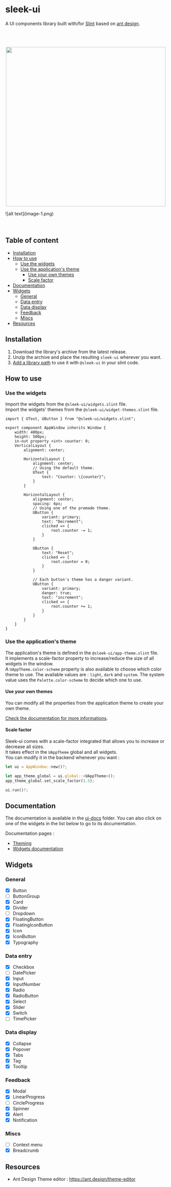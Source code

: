 # sleek-ui <!-- omit in toc -->
A UI components library built with/for [Slint](https://github.com/slint-ui/slint) based on [ant design](https://ant.design).  
<br />
<br />
<br />

<p align="center">
	<img src="images/widgets_gallery.png" width="500px" />
</p>
![alt text](image-1.png)
<br />
<br />
<br />

## Table of content <!-- omit in toc -->
- [Installation](#installation)
- [How to use](#how-to-use)
	- [Use the widgets](#use-the-widgets)
	- [Use the application's theme](#use-the-applications-theme)
		- [Use your own themes](#use-your-own-themes)
		- [Scale factor](#scale-factor)
- [Documentation](#documentation)
- [Widgets](#widgets)
	- [General](#general)
	- [Data entry](#data-entry)
	- [Data display](#data-display)
	- [Feedback](#feedback)
	- [Miscs](#miscs)
- [Resources](#resources)

## Installation
1. Download the library's archive from the latest release.
2. Unzip the archive and place the resulting `sleek-ui` wherever you want.
3. [Add a library path](https://docs.slint.dev/latest/docs/slint/guide/language/coding/file/#component-libraries) to use it with `@sleek-ui` in your slint code.

## How to use
### Use the widgets
Import the widgets from the `@sleek-ui/widgets.slint` file.  
Import the widgets' themes from the `@sleek-ui/widget-themes.slint` file.  

```slint
import { UText, UButton } from "@sleek-ui/widgets.slint";

export component AppWindow inherits Window {
	width: 400px;
	height: 500px;
	in-out property <int> counter: 0;
	VerticalLayout {
		alignment: center;

		HorizontalLayout {
			alignment: center;
			// Using the default theme.
			UText {
				text: "Counter: \{counter}";
			}
		}

		HorizontalLayout {
			alignment: center;
			spacing: 4px;
			// Using one of the premade theme.
			UButton {
				variant: primary;
				text: "Decrement";
				clicked => {
					root.counter -= 1;
				}
			}

			UButton {
				text: "Reset";
				clicked => {
					root.counter = 0;
				}
			}

			// Each button's theme has a danger variant.
			UButton {
				variant: primary;
				danger: true;
				text: "increment";
				clicked => {
					root.counter += 1;
				}
			}
		}
	}
}
```

### Use the application's theme
The application's theme is defined in the `@sleek-ui/app-theme.slint` file.  
It implements a scale-factor property to increase/reduce the size of all widgets in the window.  
A `UAppTheme.color-scheme` property is also available to choose which color theme to use. The available values are : `light`, `dark` and `system`. The system value uses the `Palette.color-scheme` to decide which one to use.


#### Use your own themes
You can modify all the properties from the application theme to create your own theme.

[Check the documentation for more informations](./docs-sleek-ui/theming.md).

#### Scale factor
Sleek-ui comes with a scale-factor integrated that allows you to increase or decrease all sizes.  
It takes effect in the `UAppTheme` global and all widgets.  
You can modify it in the backend whenever you want : 
```rust
let ui = AppWindow::new()?;

let app_theme_global = ui.global::<UAppTheme>();
app_theme_global.set_scale_factor(1.5);

ui.run()?;
```

## Documentation
The documentation is available in the [ui-docs](./docs-sleek-ui/) folder. You can also click on one of the widgets in the list below to go to its documentation.

Documentation pages :
- [Theming](docs-sleek-ui/theming.md)
- [Widgets documentation](docs-sleek-ui/widgets.md)

## Widgets
### General
- [x] Button
- [ ] ButtonGroup
- [x] Card
- [x] Divider
- [ ] Dropdown
- [x] FloatingButton
- [x] FloatingIconButton
- [x] Icon
- [x] IconButton
- [x] Typography

### Data entry
- [x] Checkbox
- [ ] DatePicker
- [x] Input
- [x] InputNumber
- [x] Radio
- [x] RadioButton
- [x] Select
- [x] Slider
- [x] Switch
- [ ] TimePicker

### Data display
- [x] Collapse
- [x] Popover
- [x] Tabs
- [x] Tag
- [x] Tooltip

### Feedback
- [x] Modal
- [x] LinearProgress
- [ ] CircleProgress
- [x] Spinner
- [x] Alert
- [x] Notification

### Miscs
- [ ] Context menu
- [x] Breadcrumb

## Resources
- Ant Design Theme editor : https://ant.design/theme-editor
